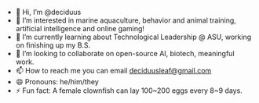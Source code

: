 - 👋 Hi, I’m @deciduus
- 👀 I’m interested in marine aquaculture, behavior and animal training, artificial intelligence and online gaming!
- 🌱 I’m currently learning about Technological Leadership @ ASU, working on finishing up my B.S.
- 💞️ I’m looking to collaborate on open-source AI, biotech, meaningful work.
- 📫 How to reach me you can email deciduusleaf@gmail.com
- 😄 Pronouns: he/him/they
- ⚡ Fun fact: A female clownfish can lay 100~200 eggs every 8~9 days.

<!---
deciduus/deciduus is a ✨ special ✨ repository because its `README.md` (this file) appears on your GitHub profile.
You can click the Preview link to take a look at your changes.
--->
